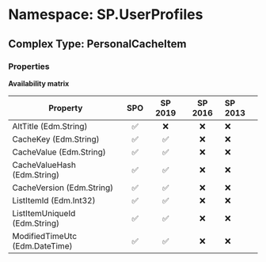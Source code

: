 # Namespace: SP.UserProfiles

## Complex Type: PersonalCacheItem

### Properties

**Availability matrix**

Property | SPO | SP 2019 | SP 2016 | SP 2013
----------|:---:|:-------:|:-------:|:-------
AltTitle (Edm.String) | ✅ | ❌ | ❌ | ❌
CacheKey (Edm.String) | ✅ | ✅ | ❌ | ❌
CacheValue (Edm.String) | ✅ | ✅ | ❌ | ❌
CacheValueHash (Edm.String) | ✅ | ✅ | ❌ | ❌
CacheVersion (Edm.String) | ✅ | ✅ | ❌ | ❌
ListItemId (Edm.Int32) | ✅ | ✅ | ❌ | ❌
ListItemUniqueId (Edm.String) | ✅ | ✅ | ❌ | ❌
ModifiedTimeUtc (Edm.DateTime) | ✅ | ✅ | ❌ | ❌
